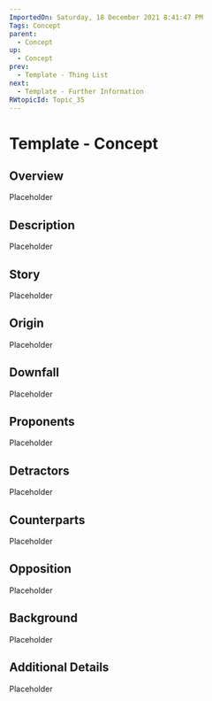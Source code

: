 ```yaml
---
ImportedOn: Saturday, 18 December 2021 8:41:47 PM
Tags: Concept
parent:
  - Concept
up:
  - Concept
prev:
  - Template - Thing List
next:
  - Template - Further Information
RWtopicId: Topic_35
---
```

# Template - Concept
## Overview
Placeholder

## Description
Placeholder

## Story
Placeholder

## Origin
Placeholder

## Downfall
Placeholder

## Proponents
Placeholder

## Detractors
Placeholder

## Counterparts
Placeholder

## Opposition
Placeholder

## Background
Placeholder

## Additional Details
Placeholder

